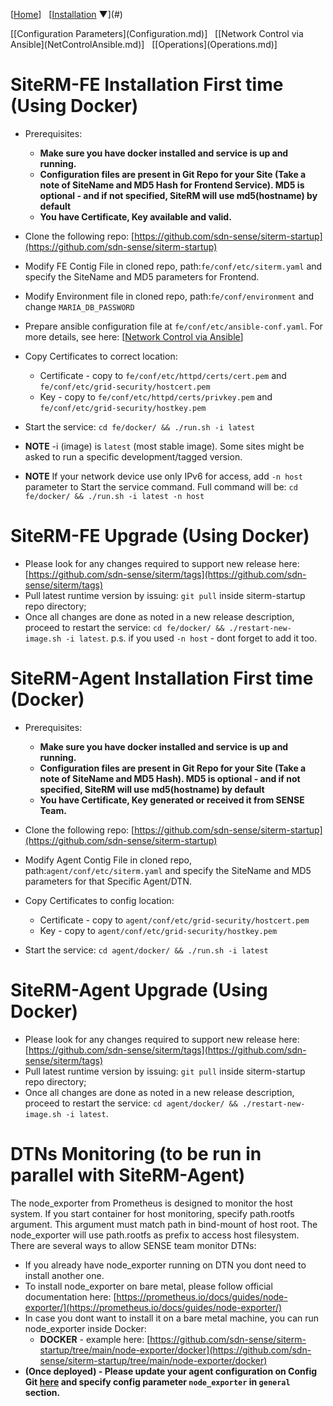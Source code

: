 [[Home](index.md)]   
[[Installation](Installation.md) ▼](#)
<div class="dropdown-content">
    <a href="Docker.md">Docker</a>
    <a href="Kubernetes.md">Kubernetes</a>
</div>
[[Configuration Parameters](Configuration.md)]   
[[Network Control via Ansible](NetControlAnsible.md)]   
[[Operations](Operations.md)]

<style>
.dropdown-content {
    display: none;
    position: absolute;
    background-color: #f9f9f9;
    min-width: 160px;
    box-shadow: 0px 8px 16px 0px rgba(0,0,0,0.2);
    z-index: 1;
}

.dropdown-content a {
    color: black;
    padding: 12px 16px;
    text-decoration: none;
    display: block;
}

.dropdown-content a:hover {background-color: #f1f1f1}

[[Installation](Installation.md)]:hover .dropdown-content {
    display: block;
}
</style>
# SiteRM-FE Installation First time (Using Docker)
* Prerequisites:
  * **Make sure you have docker installed and service is up and running.**
  * **Configuration files are present in Git Repo for your Site (Take a note of SiteName and MD5 Hash for Frontend Service). MD5 is optional - and if not specified, SiteRM will use md5(hostname) by default**
  * **You have Certificate, Key available and valid.**

* Clone the following repo: [https://github.com/sdn-sense/siterm-startup](https://github.com/sdn-sense/siterm-startup)
* Modify FE Contig File in cloned repo, path:`fe/conf/etc/siterm.yaml` and specify the SiteName and MD5 parameters for Frontend.
* Modify Environment file in cloned repo, path:`fe/conf/environment` and change `MARIA_DB_PASSWORD`
* Prepare ansible configuration file at `fe/conf/etc/ansible-conf.yaml`. For more details, see here: [[Network Control via Ansible](NetControlAnsible.md)]
* Copy Certificates to correct location:
  * Certificate - copy to `fe/conf/etc/httpd/certs/cert.pem` and `fe/conf/etc/grid-security/hostcert.pem`
  * Key - copy to `fe/conf/etc/httpd/certs/privkey.pem` and `fe/conf/etc/grid-security/hostkey.pem`
* Start the service: `cd fe/docker/ && ./run.sh -i latest`
* **NOTE** -i (image) is `latest` (most stable image). Some sites might be asked to run a specific development/tagged version.
* **NOTE** If your network device use only IPv6 for access, add `-n host` parameter to Start the service command. Full command will be: `cd fe/docker/ && ./run.sh -i latest -n host`

# SiteRM-FE Upgrade (Using Docker)
* Please look for any changes required to support new release here: [https://github.com/sdn-sense/siterm/tags](https://github.com/sdn-sense/siterm/tags)
* Pull latest runtime version by issuing: `git pull` inside siterm-startup repo directory;
* Once all changes are done as noted in a new release description, proceed to restart the service: `cd fe/docker/ && ./restart-new-image.sh -i latest`. p.s. if you used `-n host` - dont forget to add it too.

# SiteRM-Agent Installation First time (Docker)

* Prerequisites:
  * **Make sure you have docker installed and service is up and running.**
  * **Configuration files are present in Git Repo for your Site (Take a note of SiteName and MD5 Hash). MD5 is optional - and if not specified, SiteRM will use md5(hostname) by default**
  * **You have Certificate, Key generated or received it from SENSE Team.**

* Clone the following repo: [https://github.com/sdn-sense/siterm-startup](https://github.com/sdn-sense/siterm-startup)
* Modify Agent Contig File in cloned repo, path:`agent/conf/etc/siterm.yaml` and specify the SiteName and MD5 parameters for that Specific Agent/DTN.
* Copy Certificates to config location:
  * Certificate - copy to `agent/conf/etc/grid-security/hostcert.pem`
  * Key - copy to `agent/conf/etc/grid-security/hostkey.pem`
* Start the service: `cd agent/docker/ && ./run.sh -i latest`

# SiteRM-Agent Upgrade (Using Docker)

* Please look for any changes required to support new release here: [https://github.com/sdn-sense/siterm/tags](https://github.com/sdn-sense/siterm/tags)
* Pull latest runtime version by issuing: `git pull` inside siterm-startup repo directory;
* Once all changes are done as noted in a new release description, proceed to restart the service: `cd agent/docker/ && ./restart-new-image.sh -i latest`.

# DTNs Monitoring (to be run in parallel with SiteRM-Agent)
The node_exporter from Prometheus is designed to monitor the host system. If you start container for host monitoring, specify path.rootfs argument. This argument must match path in bind-mount of host root. The node_exporter will use path.rootfs as prefix to access host filesystem. There are several ways to allow SENSE team monitor DTNs:
* If you already have node_exporter running on DTN you dont need to install another one.
* To install node_exporter on bare metal, please follow official documentation here: [https://prometheus.io/docs/guides/node-exporter/](https://prometheus.io/docs/guides/node-exporter/)
* In case you dont want to install it on a bare metal machine, you can run node_exporter inside Docker:
  * **DOCKER** - example here: [https://github.com/sdn-sense/siterm-startup/tree/main/node-exporter/docker](https://github.com/sdn-sense/siterm-startup/tree/main/node-exporter/docker)
* **(Once deployed) - Please update your agent configuration on Config Git [here](https://github.com/sdn-sense/rm-configs) and specify config parameter `node_exporter` in `general` section.**
